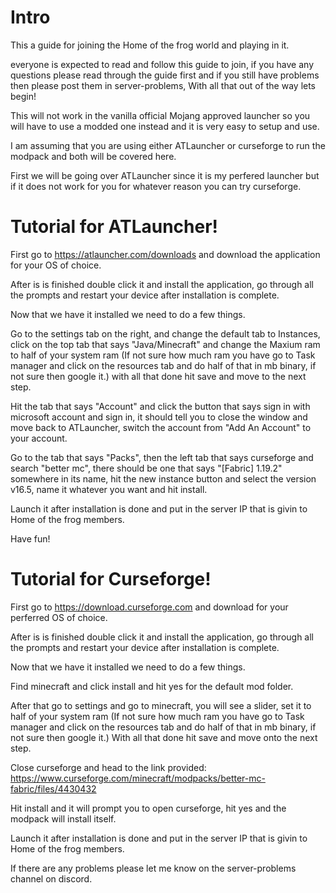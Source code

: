 # Intro

This a guide for joining the Home of the frog world and playing in it.

everyone is expected to read and follow this guide to join, if you have any questions please read through the guide first and if you still have problems then please post them in server-problems, With all that out of the way lets begin! 

This will not work in the vanilla official Mojang approved launcher so you will have to use a modded one instead and it is very easy to setup and use.

I am assuming that you are using either ATLauncher or curseforge to run the modpack and both will be covered here.

First we will be going over ATLauncher since it is my perfered launcher but if it does not work for you for whatever reason you can try curseforge.

# Tutorial for ATLauncher!

First go to https://atlauncher.com/downloads and download the application for your OS of choice.

After is is finished double click it and install the application, go through all the prompts and restart your device after installation is complete.

Now that we have it installed we need to do a few things.

Go to the settings tab on the right, and change the default tab to Instances, click on the top tab that says "Java/Minecraft" and change the Maxium ram to half of your system ram (If not sure how much ram you have go to Task manager and click on the resources tab and do half of that in mb binary, if not sure then google it.) with all that done hit save and move to the next step.

Hit the tab that says "Account" and click the button that says sign in with microsoft account and sign in, it should tell you to close the window and move back to ATLauncher, switch the account from "Add An Account" to your account.

Go to the tab that says "Packs", then the left tab that says curseforge and search "better mc", there should be one that says "[Fabric] 1.19.2" somewhere in its name, hit the new instance button and select the version v16.5, name it whatever you want and hit install.

Launch it after installation is done and put in the server IP that is givin to Home of the frog members.

Have fun!

# Tutorial for Curseforge!

First go to https://download.curseforge.com and download for your perferred OS of choice.

After is is finished double click it and install the application, go through all the prompts and restart your device after installation is complete.

Now that we have it installed we need to do a few things.

Find minecraft and click install and hit yes for the default mod folder.

After that go to settings and go to minecraft, you will see a slider, set it to half of your system ram (If not sure how much ram you have go to Task manager and click on the resources tab and do half of that in mb binary, if not sure then google it.) With all that done hit save and move onto the next step.

Close curseforge and head to the link provided: https://www.curseforge.com/minecraft/modpacks/better-mc-fabric/files/4430432

Hit install and it will prompt you to open curseforge, hit yes and the modpack will install itself.

Launch it after installation is done and put in the server IP that is givin to Home of the frog members.

If there are any problems please let me know on the server-problems channel on discord.
